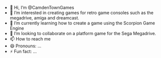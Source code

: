 - 👋 Hi, I’m @CamdenTownGames
- 👀 I’m interested in creating games for retro game consoles such as the megadrive,  amiga and dreamcast.
- 🌱 I’m currently learning how to create a game using the Scorpion Game Engine
- 💞️ I’m looking to collaborate on a platform game for the Sega Megadrive.
- 📫 How to reach me 
- 😄 Pronouns: ...
- ⚡ Fun fact: ...

<!---
CamdenTownGames/CamdenTownGames is a ✨ special ✨ repository because its `README.md` (this file) appears on your GitHub profile.
You can click the Preview link to take a look at your changes.
--->
